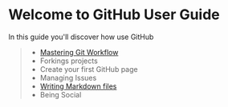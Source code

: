 Welcome to GitHub User Guide
============================

In this guide you'll discover how use GitHub 

> - [Mastering Git Workflow](./git-workflow.md)
> - Forkings projects
> - Create your first GitHub page
> - Managing Issues
> - [Writing Markdown files](./markdown.md)
> - Being Social